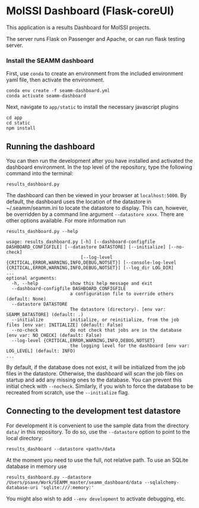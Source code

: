 # MolSSI Dashboard (Flask-coreUI)
This application is a results Dashboard for MolSSI projects.

The server runs Flask on Passenger and Apache, or can run flask testing server.

### Install the SEAMM dashboard

First, use `conda` to create an environment from the included environment yaml file, then activate the environment.

```
conda env create -f seamm-dashboard.yml
conda activate seamm-dashboard
```

Next, navigate to `app/static` to install the necessary javascript plugins

```
cd app
cd static
npm install
```

## Running the dashboard

You can then run the development after you have installed and activated the dashboard environment. In the top level of the repository, type the following command into the terminal:

```
results_dashboard.py
```

The dashboard can then be viewed in your browser at `localhost:5000`. By default, the dashboard uses the location of the datastore in ~/.seamm/seamm.ini to locate the datastore to display. This can, however, be overridden by a command line argument `--datastore xxxx`. There are other options available. For more information run

```
results_dashboard.py --help

usage: results_dashboard.py [-h] [--dashboard-configfile DASHBOARD_CONFIGFILE] [--datastore DATASTORE] [--initialize] [--no-check]
                            [--log-level {CRITICAL,ERROR,WARNING,INFO,DEBUG,NOTSET}] [--console-log-level {CRITICAL,ERROR,WARNING,INFO,DEBUG,NOTSET}] [--log_dir LOG_DIR]
...
optional arguments:
  -h, --help            show this help message and exit
  --dashboard-configfile DASHBOARD_CONFIGFILE
                        a configuration file to override others (default: None)
  --datastore DATASTORE
                        The datastore (directory). [env var: SEAMM_DATASTORE] (default: .)
  --initialize          initialize, or reinitialize, from the job files [env var: INITIALIZE] (default: False)
  --no-check            do not check that jobs are in the database [env var: NO_CHECK] (default: False)
  --log-level {CRITICAL,ERROR,WARNING,INFO,DEBUG,NOTSET}
                        the logging level for the dashboard [env var: LOG_LEVEL] (default: INFO)
...
```

By default, if the database does not exist, it will be initialized from the job files in the datastore. Otherwise, the dashboard will scan the job files on startup and add any missing ones to the database. You can prevent this initial check with `--nocheck`. Similarly, if you wish to force the database to be recreated from scratch, use the `--initialize` flag.

## Connecting to the development test datastore

For development it is convenient to use the sample data from the directory `data/` in this repository. To do so, use the `--datastore` option to point to the local directory:

```
results_dashboard --datastore <path>/data
```

At the moment you need to use the full, not relative path. To use an SQLite database in memory use

```
results_dashboard.py --datastore /Users/psaxe/Work/SEAMM_master/seamm_dashboard/data --sqlalchemy-database-uri 'sqlite:///:memory:'
```

You might also wish to add `--env development` to activate debugging, etc.

